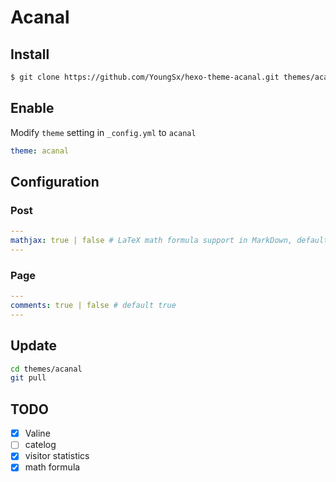 # Acanal

## Install

``` bash
$ git clone https://github.com/YoungSx/hexo-theme-acanal.git themes/acanal
```

## Enable

Modify `theme` setting in `_config.yml` to `acanal`

``` yml
theme: acanal
```

## Configuration
### Post
```yml
---
mathjax: true | false # LaTeX math formula support in MarkDown, default false
---
```
### Page
```yml
---
comments: true | false # default true
---
```

## Update

``` bash
cd themes/acanal
git pull
```

## TODO

- [x] Valine
- [ ] catelog
- [x] visitor statistics
- [x] math formula
